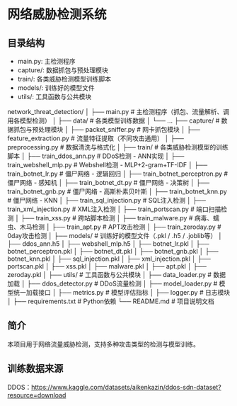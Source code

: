 # 网络威胁检测系统

## 目录结构

- main.py: 主检测程序
- capture/: 数据抓包与预处理模块
- train/: 各类威胁检测模型训练脚本
- models/: 训练好的模型文件
- utils/: 工具函数与公共模块

network_threat_detection/
│
├── main.py                         # 主检测程序（抓包、流量解析、调用各模型检测）
│
├── data/                           # 各类模型训练数据
│   └── ...
├── capture/                        # 数据抓包与预处理模块
│   ├── packet_sniffer.py           # 网卡抓包模块
│   ├── feature_extraction.py       # 流量特征提取（不同攻击通用）
│   ├── preprocessing.py            # 数据清洗与格式化
│
├── train/                          # 各类威胁检测模型的训练脚本
│   ├── train_ddos_ann.py           # DDoS检测 - ANN实现
│   ├── train_webshell_mlp.py       # Webshell检测 - MLP+2-gram+TF-IDF
│   ├── train_botnet_lr.py          # 僵尸网络 - 逻辑回归
│   ├── train_botnet_perceptron.py  # 僵尸网络 - 感知机
│   ├── train_botnet_dt.py          # 僵尸网络 - 决策树
│   ├── train_botnet_gnb.py         # 僵尸网络 - 高斯朴素贝叶斯
│   ├── train_botnet_knn.py         # 僵尸网络 - KNN
│   ├── train_sql_injection.py      # SQL注入检测
│   ├── train_xml_injection.py      # XML注入检测
│   ├── train_portscan.py           # 端口扫描检测
│   ├── train_xss.py                # 跨站脚本检测
│   ├── train_malware.py            # 病毒、蠕虫、木马检测
│   ├── train_apt.py                # APT攻击检测
│   ├── train_zeroday.py            # 0day攻击检测
│
├── models/                         # 训练好的模型文件（.pkl / .h5 / .joblib等）
│   ├── ddos_ann.h5
│   ├── webshell_mlp.h5
│   ├── botnet_lr.pkl
│   ├── botnet_perceptron.pkl
│   ├── botnet_dt.pkl
│   ├── botnet_gnb.pkl
│   ├── botnet_knn.pkl
│   ├── sql_injection.pkl
│   ├── xml_injection.pkl
│   ├── portscan.pkl
│   ├── xss.pkl
│   ├── malware.pkl
│   ├── apt.pkl
│   ├── zeroday.pkl
│
├── utils/                          # 工具函数与公共模块
│   ├── data_loader.py              # 数据加载
│   ├── ddos_detector.py            # DDoS流量检测
│   ├── model_loader.py             # 模型统一加载接口
│   ├── metrics.py                  # 模型评估指标
│   ├── logger.py                   # 日志模块
│
├── requirements.txt                # Python依赖
└── README.md                       # 项目说明文档

## 简介
本项目用于网络流量威胁检测，支持多种攻击类型的检测与模型训练。

## 训练数据来源
DDOS：https://www.kaggle.com/datasets/aikenkazin/ddos-sdn-dataset?resource=download
